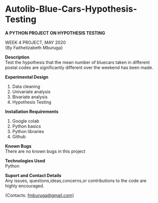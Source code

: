 # Autolib-Blue-Cars-Hypothesis-Testing

**A PYTHON PROJECT ON HYPOTHESIS TESTING** 

WEEK 4 PROJECT, MAY 2020\
{By Faithelizabeth Mburuga}

**Description**\
Test the hypothesis that the mean number of bluecars taken in different postal codes are significantly different over the weekend has been made.

**Experimental Design**
1. Data cleaning
2. Univariate analysis
3. Bivariate analysis
4. Hypothesis Testing

**Installation Requirements**
1. Google colab
2. Python basics
3. Python libraries
4. Github

**Known Bugs**\
There are no known bugs in this project

**Technologies Used**\
Python

**Suport and Contact Details**\
Any issues, questions,ideas,concerns,or contributions to the code are highly encouraged.

{Contacts: fmburuga@gmail.com}
